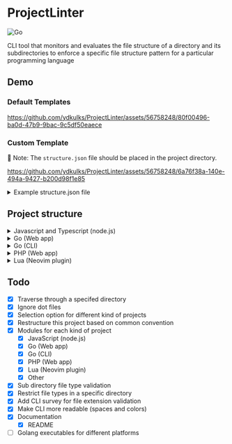 # ProjectLinter

![Go](https://img.shields.io/badge/Go-00ADD8?style=for-the-badge&logo=go&logoColor=white)

CLI tool that monitors and evaluates the file structure of a directory and its
subdirectories to enforce a specific file structure pattern for a particular
programming language

## Demo

### Default Templates

https://github.com/ydkulks/ProjectLinter/assets/56758248/80f00496-ba0d-47b9-9bac-9c5df50eaece

### Custom Template

📄 Note: The `structure.json` file should be placed in the project directory.

https://github.com/ydkulks/ProjectLinter/assets/56758248/6a76f38a-140e-494a-9427-b200d98f1e85

<details>

<summary>
  Example structure.json file
</summary>

```json
// structure.json
{
	"IgnoreDir": {
		".git",
		"node_modules",
		".next",
	},
	"RootFiles": {
		"package.json",
		"package-lock.json",
		"tailwind.config.js",
		"tailwind.config.ts",
		"tsconfig.json",
		"tslint.json",
		"webpack.config.js",
		"yarn.lock",
		"postcss.config.js",
		".eslintrc.json",
		"LICENSE",
		"README.md",
		"CODE_OF_CONDUCT.md",
		".env",
		".env.local",
		".gitignore",
		"app.js",
	},
	"RootDirs": {
		"public",
		"src",
		"tests",
		"config",
		"typings",
	},
	"NonRootFiles": {
		// JS
		"config/database.js",
		"config/routes.js",
		"config/environment.js",
		// TS
		"config/constants.ts",
		"config/routes.ts",
	},
	"NonRootDirs": {
		// JS
		"src/controllers",
		"src/models",
		"src/routes",
		"src/views",
		// TS
		"src/components",
		"src/containers",
		"src/services",
		"src/styles",
		"src/assets",
		"config/env",
		"config/",
	},
	"DirectoryFileExtensions": {
		"public": {
			".html":true,
			".js":true,
			".css":true,
		},
		"src": {
			".ts":true,
		},
	},
}
```

</details>

## Project structure

<details>

<summary>
  Javascript and Typescript (node.js)
</summary>

```txt
my-node-app/
  ├── node_modules/        (Dependencies installed via npm)
  ├── public/              (Static files like HTML, CSS, client-side JavaScript)
  ├── src/                 (Source code)
  │   ├── controllers/     (Route handlers)
  │   ├── models/          (Database models)
  │   ├── routes/          (Express.js route definitions)
  │   ├── views/           (Template files, if using a template engine)
  ├── config/              (Configuration files)
  │   ├── database.js      (Database configuration)
  │   ├── routes.js        (Route configuration)
  │   ├── environment.js   (Environment-specific settings)
  ├── tests/               (Test files)
  ├── package.json         (Node.js package configuration)
  ├── package-lock.json    (Dependency lock file)
  ├── .gitignore           (Git ignore rules)
  ├── .env                 (Environment variables, not in version control)
  ├── app.js               (Main application file)
  ├── README.md            (Documentation)

```

```text
my-typescript-project/
  ├── node_modules/        (Dependencies installed via npm or yarn)
  ├── src/                 (Source code)
  │   ├── components/      (Reusable UI components)
  │   ├── containers/      (Higher-level components that manage state)
  │   ├── services/        (API services, utilities, and helpers)
  │   ├── styles/          (CSS or SCSS files)
  │   ├── assets/          (Static assets like images)
  ├── public/              (Publicly accessible files, e.g., index.html)
  ├── tests/               (Test files)
  ├── config/              (Configuration files)
  │   ├── env/             (Environment-specific configuration)
  │   ├── constants.ts     (Application constants)
  │   ├── routes.ts        (Route definitions)
  ├── typings/             (Custom type definitions, if needed)
  ├── .gitignore           (Git ignore rules)
  ├── tsconfig.json        (TypeScript configuration)
  ├── package.json         (Node.js package configuration)
  ├── package-lock.json    (Dependency lock file)
  ├── README.md            (Documentation)

```

</details>

<details>

<summary>
 Go (Web app)
</summary>

```txt
my-go-web-app/
  ├── assets/            (Static assets like CSS, JavaScript, and images)
  ├── templates/         (HTML templates if not using a frontend framework)
  ├── cmd/               (Application entry points)
  │   ├── main.go        (Main application entry point)
  ├── internal/          (Internal application packages)
  │   ├── handlers/     (HTTP request handlers)
  │   ├── models/       (Data models)
  │   ├── middleware/   (HTTP middleware)
  │   ├── config/       (Application configuration)
  ├── pkg/               (Reusable packages)
  ├── vendor/            (Vendor directory for dependencies - if not using Go Modules)
  ├── go.mod             (Go module file)
  ├── go.sum             (Dependency checksum file)
  ├── .gitignore         (Git ignore rules)
  ├── README.md          (Documentation)

```

</details>

<details>
<summary>
 Go (CLI)
</summary>

```txt
my-go-cli/
  ├── cmd/               (Application entry points)
  │   ├── mycli/         (CLI application source code)
  │   │   ├── main.go    (Main CLI application entry point)
  ├── internal/          (Internal application packages)
  ├── pkg/               (Reusable packages)
  ├── vendor/            (Vendor directory for dependencies - if not using Go Modules)
  ├── go.mod             (Go module file)
  ├── go.sum             (Dependency checksum file)
  ├── .gitignore         (Git ignore rules)
  ├── README.md          (Documentation)

```

</details>

<details>

<summary>
 PHP (Web app)
</summary>

```txt
my-php-web-app/
  ├── app/
  │   ├── Controllers/     (Controller classes)
  │   ├── Models/          (Model classes)
  │   ├── Views/           (View templates)
  ├── config/              (Application configuration)
  │   ├── database.php     (Database configuration)
  ├── public/              (Publicly accessible files, e.g., index.php, assets)
  ├── resources/           (Non-public resources like language files or raw assets)
  ├── routes/              (Route definitions)
  ├── tests/               (Test files)
  ├── vendor/              (Composer dependencies)
  ├── .env                 (Environment-specific settings)
  ├── .gitignore           (Git ignore rules)
  ├── composer.json        (Composer configuration)
  ├── composer.lock        (Composer lock file)
  ├── README.md            (Documentation)

```

</details>

<details>

<summary>
 Lua (Neovim plugin)
</summary>

```txt
my-neovim-plugin/
  ├── plugin/            (Your plugin's main Lua file)
  ├── lua/               (Additional Lua code, organized by functionality)
  │   ├── my_plugin.lua  (Your plugin's main Lua code)
  │   ├── commands.lua   (Neovim commands)
  │   ├── mappings.lua   (Key mappings)
  │   ├── utils.lua      (Utility functions)
  ├── doc/               (Documentation for your plugin)
  ├── test/              (Test files for your plugin)
  ├── README.md          (Plugin documentation)

```

</details>

## Todo

- [x] Traverse through a specifed directory
- [x] Ignore dot files
- [x] Selection option for different kind of projects
- [x] Restructure this project based on common convention
- [x] Modules for each kind of project
  - [x] JavaScript (node.js)
  - [x] Go (Web app)
  - [x] Go (CLI)
  - [x] PHP (Web app)
  - [x] Lua (Neovim plugin)
  - [x] Other
- [x] Sub directory file type validation
- [x] Restrict file types in a specific directory
- [x] Add CLI survey for file extension validation
- [x] Make CLI more readable (spaces and colors)
- [x] Documentation
  - [x] README
- [ ] Golang executables for different platforms
